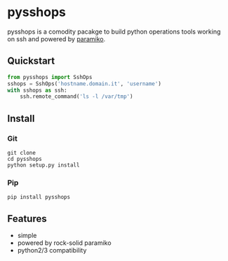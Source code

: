 # pysshops

pysshops is a comodity pacakge to build python operations tools working on ssh and powered by [paramiko](https://github.com/paramiko/paramiko).

## Quickstart
```python
from pysshops import SshOps
sshops = SshOps('hostname.domain.it', 'username')
with sshops as ssh:
    ssh.remote_command('ls -l /var/tmp')
```
## Install
### Git
```
git clone
cd pysshops
python setup.py install
```

### Pip
```
pip install pysshops
```

## Features
* simple
* powered by rock-solid paramiko
* python2/3 compatibility
